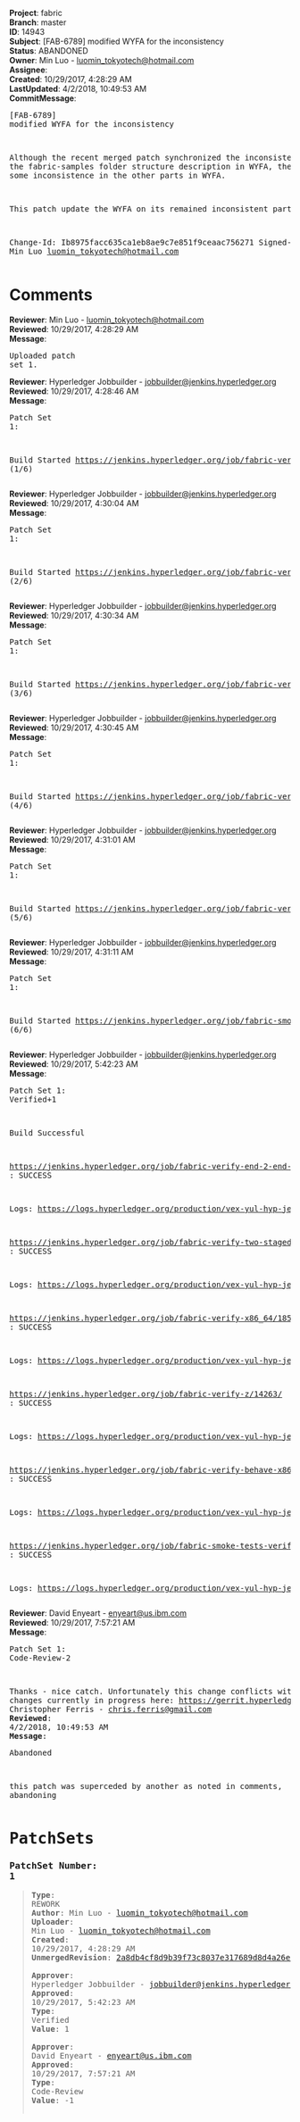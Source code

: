 <strong>Project</strong>: fabric<br><strong>Branch</strong>: master<br><strong>ID</strong>: 14943<br><strong>Subject</strong>: [FAB-6789] modified WYFA for the inconsistency<br><strong>Status</strong>: ABANDONED<br><strong>Owner</strong>: Min Luo - luomin_tokyotech@hotmail.com<br><strong>Assignee</strong>:<br><strong>Created</strong>: 10/29/2017, 4:28:29 AM<br><strong>LastUpdated</strong>: 4/2/2018, 10:49:53 AM<br><strong>CommitMessage</strong>:<br><pre>[FAB-6789] modified WYFA for the inconsistency

Although the recent merged patch synchronized the inconsistence of
the fabric-samples folder structure description in WYFA, there remains
some inconsistence in the other parts in WYFA.

This patch update the WYFA on its remained inconsistent parts.

Change-Id: Ib8975facc635ca1eb8ae9c7e851f9ceaac756271
Signed-off-by: Min Luo <luomin_tokyotech@hotmail.com>
</pre><h1>Comments</h1><strong>Reviewer</strong>: Min Luo - luomin_tokyotech@hotmail.com<br><strong>Reviewed</strong>: 10/29/2017, 4:28:29 AM<br><strong>Message</strong>: <pre>Uploaded patch set 1.</pre><strong>Reviewer</strong>: Hyperledger Jobbuilder - jobbuilder@jenkins.hyperledger.org<br><strong>Reviewed</strong>: 10/29/2017, 4:28:46 AM<br><strong>Message</strong>: <pre>Patch Set 1:

Build Started https://jenkins.hyperledger.org/job/fabric-verify-z/14263/ (1/6)</pre><strong>Reviewer</strong>: Hyperledger Jobbuilder - jobbuilder@jenkins.hyperledger.org<br><strong>Reviewed</strong>: 10/29/2017, 4:30:04 AM<br><strong>Message</strong>: <pre>Patch Set 1:

Build Started https://jenkins.hyperledger.org/job/fabric-verify-end-2-end-x86_64/10185/ (2/6)</pre><strong>Reviewer</strong>: Hyperledger Jobbuilder - jobbuilder@jenkins.hyperledger.org<br><strong>Reviewed</strong>: 10/29/2017, 4:30:34 AM<br><strong>Message</strong>: <pre>Patch Set 1:

Build Started https://jenkins.hyperledger.org/job/fabric-verify-two-staged-ci-check-x86_64/1167/ (3/6)</pre><strong>Reviewer</strong>: Hyperledger Jobbuilder - jobbuilder@jenkins.hyperledger.org<br><strong>Reviewed</strong>: 10/29/2017, 4:30:45 AM<br><strong>Message</strong>: <pre>Patch Set 1:

Build Started https://jenkins.hyperledger.org/job/fabric-verify-x86_64/18545/ (4/6)</pre><strong>Reviewer</strong>: Hyperledger Jobbuilder - jobbuilder@jenkins.hyperledger.org<br><strong>Reviewed</strong>: 10/29/2017, 4:31:01 AM<br><strong>Message</strong>: <pre>Patch Set 1:

Build Started https://jenkins.hyperledger.org/job/fabric-verify-behave-x86_64/12561/ (5/6)</pre><strong>Reviewer</strong>: Hyperledger Jobbuilder - jobbuilder@jenkins.hyperledger.org<br><strong>Reviewed</strong>: 10/29/2017, 4:31:11 AM<br><strong>Message</strong>: <pre>Patch Set 1:

Build Started https://jenkins.hyperledger.org/job/fabric-smoke-tests-verify-x86_64/13/ (6/6)</pre><strong>Reviewer</strong>: Hyperledger Jobbuilder - jobbuilder@jenkins.hyperledger.org<br><strong>Reviewed</strong>: 10/29/2017, 5:42:23 AM<br><strong>Message</strong>: <pre>Patch Set 1: Verified+1

Build Successful 

https://jenkins.hyperledger.org/job/fabric-verify-end-2-end-x86_64/10185/ : SUCCESS

Logs: https://logs.hyperledger.org/production/vex-yul-hyp-jenkins-1/fabric-verify-end-2-end-x86_64/10185

https://jenkins.hyperledger.org/job/fabric-verify-two-staged-ci-check-x86_64/1167/ : SUCCESS

Logs: https://logs.hyperledger.org/production/vex-yul-hyp-jenkins-1/fabric-verify-two-staged-ci-check-x86_64/1167

https://jenkins.hyperledger.org/job/fabric-verify-x86_64/18545/ : SUCCESS

Logs: https://logs.hyperledger.org/production/vex-yul-hyp-jenkins-1/fabric-verify-x86_64/18545

https://jenkins.hyperledger.org/job/fabric-verify-z/14263/ : SUCCESS

Logs: https://logs.hyperledger.org/production/vex-yul-hyp-jenkins-1/fabric-verify-z/14263

https://jenkins.hyperledger.org/job/fabric-verify-behave-x86_64/12561/ : SUCCESS

Logs: https://logs.hyperledger.org/production/vex-yul-hyp-jenkins-1/fabric-verify-behave-x86_64/12561

https://jenkins.hyperledger.org/job/fabric-smoke-tests-verify-x86_64/13/ : SUCCESS

Logs: https://logs.hyperledger.org/production/vex-yul-hyp-jenkins-1/fabric-smoke-tests-verify-x86_64/13</pre><strong>Reviewer</strong>: David Enyeart - enyeart@us.ibm.com<br><strong>Reviewed</strong>: 10/29/2017, 7:57:21 AM<br><strong>Message</strong>: <pre>Patch Set 1: Code-Review-2

Thanks - nice catch.
Unfortunately this change conflicts with other changes currently in progress here: https://gerrit.hyperledger.org/r/#/c/14909/.</pre><strong>Reviewer</strong>: Christopher Ferris - chris.ferris@gmail.com<br><strong>Reviewed</strong>: 4/2/2018, 10:49:53 AM<br><strong>Message</strong>: <pre>Abandoned

this patch was superceded by another as noted in comments, abandoning</pre><h1>PatchSets</h1><h3>PatchSet Number: 1</h3><blockquote><strong>Type</strong>: REWORK<br><strong>Author</strong>: Min Luo - luomin_tokyotech@hotmail.com<br><strong>Uploader</strong>: Min Luo - luomin_tokyotech@hotmail.com<br><strong>Created</strong>: 10/29/2017, 4:28:29 AM<br><strong>UnmergedRevision</strong>: [2a8db4cf8d9b39f73c8037e317689d8d4a26e0ea](https://github.com/hyperledger-gerrit-archive/fabric/commit/2a8db4cf8d9b39f73c8037e317689d8d4a26e0ea)<br><br><strong>Approver</strong>: Hyperledger Jobbuilder - jobbuilder@jenkins.hyperledger.org<br><strong>Approved</strong>: 10/29/2017, 5:42:23 AM<br><strong>Type</strong>: Verified<br><strong>Value</strong>: 1<br><br><strong>Approver</strong>: David Enyeart - enyeart@us.ibm.com<br><strong>Approved</strong>: 10/29/2017, 7:57:21 AM<br><strong>Type</strong>: Code-Review<br><strong>Value</strong>: -1<br><br></blockquote>